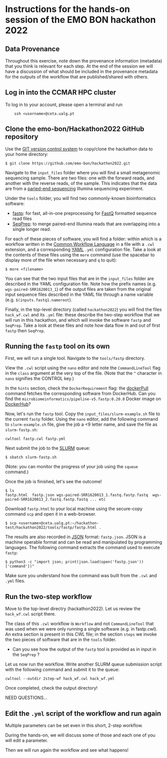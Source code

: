 # Instructions for the hands-on session of the EMO BON hackathon 2022


## Data Provenance

Throughout this exercise, note down the provenance information (metadata) that you think is relevant for each step. At the end of the session we will have a discussion of what should be included in the provenance metadata for the outputs of the workflow that are published/shared with others.

## Log in into the CCMAR HPC cluster

To log in to your account, please open a terminal and run 

```bash=
    ssh <username>@ceta.ualg.pt
```

## Clone the emo-bon/Hackathon2022 GitHub repository

Use the [GIT version control system](https://git-scm.com/) to copy/clone the hackathon data to your home directory:


    $ git clone https://github.com/emo-bon/hackathon2022.git

<!--- Once you have downloaded the repo, you may see what's there by moving into it and listing the files and folders. 

    cd hackathon2022
    ls
--->

Navigate to the `input_files` folder where you will find a small metagenomic sequencing sample. 
There are two files: one with the forward reads, and another with the reverse reads, of the sample. 
This indicates that the data are from a [paried-end sequencing](https://www.illumina.com/science/technology/next-generation-sequencing/plan-experiments/paired-end-vs-single-read.html) Illumina sequencing experiment.

Under the `tools` folder, you will find two commonly-known bioinformatics software:
- [fastp](https://github.com/OpenGene/fastp): for fast, all-in-one preprocessing for [FastQ](https://en.wikipedia.org/wiki/FASTQ_format) formatted sequence read files
- [SeqPrep](https://github.com/jstjohn/SeqPrep): to merge paired-end Illumina reads that are overlapping into a single longer read.

For each of these pieces of software, you will find a folder: within which is a workflow written in the [Common Workflow Language]( https://www.commonwl.org/) in a file with a `.cwl` extension, and a corresponding [YAML](https://en.wikipedia.org/wiki/YAML) `.yml` configuration file. Take a look at the contents of these files using the `more` command (use the spacebar to display more of the file when necessary and `q` to quit):

    $ more <filename>

You can see that the two input files that are in the `input_files` folder are described in the YAML configuration file. Note how the prefix names (e.g. `wgs-paired-SRR1620013_1`) of the output files are taken from the original input sequence files described in the YAML file through a name variable (e.g. `$(inputs.fastq1.nameroot`).

Finally, in the top-level directory (called `hackathon2022`) you will find the files `hack_wf.cwl` and its `.yml` file: these describe the two-step workflow that we will run in this hackathon, and which will invoke the software `fastp` and `SeqPrep`. Take a look at these files and note how data flow in and out of first `fastp` then `SeqPrep`.


## Running the `fastp` tool on its own 

First, we will run a single tool. Navigate to the `tools/fastp` directory.

View the `.cwl` script using the `nano` editor and note the `CommandLineTool` flag in the `class` argument at the very top of the file. (Note that the `^` character in `nano` signifies the CONTROL key.) 

In the `hints` section, check the `DockerRequirement` flag: the [dockerPull](https://docs.docker.com/engine/reference/commandline/pull/) command fetches the corresponding software from DockerHub. Can you find the `microbiomeinformatics/pipeline-v5.fastp:0.20.0` Docker image on [DockerHub](https://hub.docker.com)? 

Now, let's run the `fastp` tool. Copy the `input_files/slurm-example.sh` file to the current `fastp` folder. Using the `nano` editor, add the following command to `slurm-example.sh` file, give the job a <9 letter name, and save the file as `slurm-fastp.sh`: 

    cwltool fastp.cwl fastp.yml

Next submit the job to the [SLURM](https://slurm.schedmd.com/documentation.html) queue:

    $ sbatch slurm-fastp.sh
   
(Note: you can monitor the progress of your job using the `squeue` command.)

Once the job is finished, let's see the outcome! 

    $ ls 
    fastp.html  fastp.json wgs-paired-SRR1620013_1.fastq.fastp.fastq  wgs-paired-SRR1620013_2.fastq.fastp.fastq ... etc

Download `fastp.html` to your local machine using the secure-copy command `scp` and open it in a web-browser.

    $ scp <username>@ceta.ualg.pt:~/hackathon-test/hackathon2022/tools/fastp/fastp.html .


The results are also recorded in [JSON](https://www.json.org/json-en.html) format: `fastp.json`. JSON is a machine operable format and can be read and manipulated by programming languages. The following command extracts the command used to execute `fastp`:

    $ python3 -c "import json; print(json.load(open('fastp.json'))['command'])"
    
Make sure you understand how the command was built from the `.cwl` and `.yml` files.

## Run the two-step workflow 

Move to the top-level directry (hackathon2022). Let us review the `hack_wf.cwl` script there. 

The class of this `.cwl` workflow is `Workflow` and not `CommandLineTool` that was used when we were only running a single software (e.g. in fastp.cwl). An extra section is present in this CWL file; in the section `steps` we invoke the two pieces of software that are in the `tools` folder. 
   * Can you see how the output of the `fastp` tool is provided as in input in the `SeqPrep` ? 

Let us now run the workflow. Write another SLURM queue submission script with the following command and submit it to the queue: 

    cwltool --outdir 2step-wf hack_wf.cwl hack_wf.yml

Once completed, check the output directory!

NEED QUESTIONS...


## Edit the `.yml` script of the workflow and run again


Multiple parameters can be set even in this short, 2-step workflow. 

During the hands-on, we will discuss some of those and each one of you
will edit a parameter. 

Then we will run again the workflow and see what happens! 



